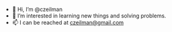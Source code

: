 - 👋 Hi, I’m @czeilman
- 👀 I’m interested in learning new things and solving problems.
- 📫 I can be reached at czeilman@gmail.com

<!---
czeilman/czeilman is a ✨ special ✨ repository because its `README.md` (this file) appears on your GitHub profile.
You can click the Preview link to take a look at your changes.
--->
